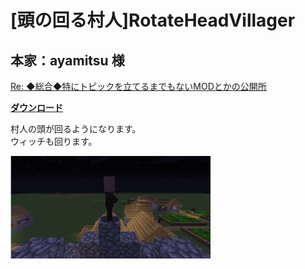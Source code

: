 # [頭の回る村人]RotateHeadVillager
## 本家：ayamitsu 様
[Re: ◆総合◆特にトピックを立てるまでもないMODとかの公開所](http://forum.minecraftuser.jp/viewtopic.php?f=13&t=1758&sid=cabb200d91b8b1e7174d1bda7f46cbb5&start=400#p136414)

[**ダウンロード**](https://github.com/eyeq/mod-1.11.2-RotateHeadVillager/releases/download/1.0/1.11.2-RotateHeadVillager-1.0.jar)

村人の頭が回るようになります。  
ウィッチも回ります。  

<img src="https://github.com/eyeq/mod-1.11.2-RotateHeadVillager/blob/master/screenshots/%E6%9D%91%E4%BA%BA.gif" width="320px">  
